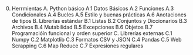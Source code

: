 0. Herrmientas
A. Python básico
A.1 Datos Básicos
A.2 Funciones
A.3 Condicionales
A.4 Bucles
A.5 Estilo y buenas prácticas
A.6 Anotaciones de tipos
B. Librerías estándar
B.1 Listas
B.2 Conjuntos y Diccionarios
B.3 Archivos
B.4 Mutabilidad
B.5 Excepciones
B.6 Objetos
B.7 Programacióín funcional y orden superior
C. Librerías externas
C.1 Numpy
C.2 Matplotlib
C.3 Formatos CSV y JSON
C.4 Pandas
C.5 Web Scrapping
C.6 Map Reduce
C.7 Expresiones regulares
